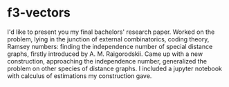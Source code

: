 # f3-vectors
I'd like to present you my final bachelors' research paper. Worked on the problem, lying in the junction of external combinatorics, coding theory, Ramsey numbers: finding the independence number of special distance graphs, firstly introduced by A. M. Raigorodskii. Came up with a new construction, approaching the independence number, generalized the problem on other species of distance graphs. I included a jupyter notebook with calculus of estimations my construction gave.
